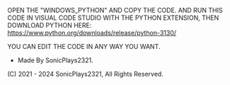 OPEN THE "WINDOWS_PYTHON" AND COPY THE CODE. AND RUN THIS CODE IN VISUAL CODE STUDIO WITH THE PYTHON EXTENSION, THEN DOWNLOAD PYTHON HERE: https://www.python.org/downloads/release/python-3130/

YOU CAN EDIT THE CODE IN ANY WAY YOU WANT.


- Made By SonicPlays2321.



(C) 2021 - 2024 SonicPlays2321, All Rights Reserved.
